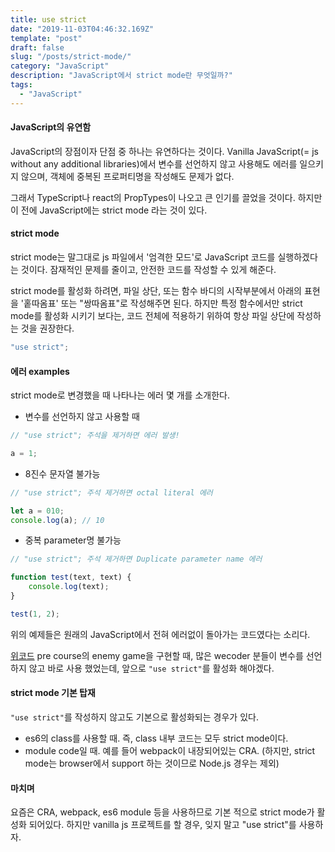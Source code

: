 ```yaml
---
title: use strict
date: "2019-11-03T04:46:32.169Z"
template: "post"
draft: false
slug: "/posts/strict-mode/"
category: "JavaScript"
description: "JavaScript에서 strict mode란 무엇일까?"
tags:
  - "JavaScript"
---
```


#### JavaScript의 유연함
JavaScript의 장점이자 단점 중 하나는 유연하다는 것이다.
Vanilla JavaScript(= js without any additional libraries)에서 변수를 선언하지 않고 사용해도 에러를 일으키지 않으며, 객체에 중복된 프로퍼티명을 작성해도 문제가 없다.

그래서 TypeScript나 react의 PropTypes이 나오고 큰 인기를 끌었을 것이다. 하지만 이 전에
JavaScript에는 strict mode 라는 것이 있다.

#### strict mode
strict mode는 말그대로 js 파일에서 '엄격한 모드'로 JavaScript 코드를 실행하겠다는 것이다.
잠재적인 문제를 줄이고, 안전한 코드를 작성할 수 있게 해준다.

strict mode를 활성화 하려면, 파일 상단, 또는 함수 바디의 시작부분에서 아래의 표현을 '홑따옴표' 또는 "쌍따옴표"로 작성해주면 된다.
하지만 특정 함수에서만 strict mode를 활성화 시키기 보다는, 코드 전체에 적용하기 위하여 항상 파일 상단에 작성하는 것을 권장한다.

```js
"use strict";
```

#### 에러 examples
strict mode로 변경했을 때 나타나는 에러 몇 개를 소개한다.
- 변수를 선언하지 않고 사용할 때

```js
// "use strict"; 주석을 제거하면 에러 발생!

a = 1;
```

- 8진수 문자열 불가능

```js
// "use strict"; 주석 제거하면 octal literal 에러

let a = 010;
console.log(a); // 10
```

- 중복 parameter명 불가능

```js
// "use strict"; 주석 제거하면 Duplicate parameter name 에러

function test(text, text) {
    console.log(text);
}

test(1, 2);
```
위의 예제들은 원래의 JavaScript에서 전혀 에러없이 돌아가는 코드였다는 소리다.

[위코드](https://wecode.co.kr) pre course의 enemy game을 구현할 때,
많은 wecoder 분들이 변수를 선언하지 않고 바로 사용 했었는데,
앞으로 `"use strict"`를 활성화 해야겠다.

#### strict mode 기본 탑재
`"use strict"`를 작성하지 않고도 기본으로 활성화되는 경우가 있다.

- es6의 class를 사용할 때. 즉, class 내부 코드는 모두 strict mode이다.
- module code일 때. 예를 들어 webpack이 내장되어있는 CRA. (하지만, strict mode는 browser에서 support 하는 것이므로 Node.js 경우는 제외)

#### 마치며
요즘은 CRA, webpack, es6 module 등을 사용하므로 기본 적으로 strict mode가 활성화 되어있다.
하지만 vanilla js 프로젝트를 할 경우, 잊지 말고 "use strict"를 사용하자.
